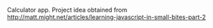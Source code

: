 Calculator app.
Project idea obtained from http://matt.might.net/articles/learning-javascript-in-small-bites-part-2
